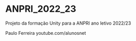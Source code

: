 # ANPRI_2022_23
Projeto da formação Unity para a ANPRI ano letivo 2022/23

Paulo Ferreira
youtube.com/alunosnet
